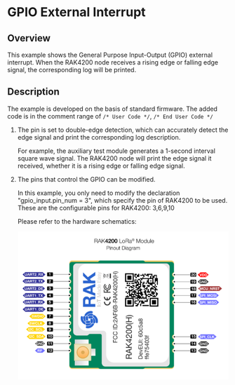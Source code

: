 # GPIO External Interrupt

## Overview

This example shows the General Purpose Input-Output (GPIO) external interrupt. When the RAK4200 node receives a rising edge or falling edge signal, the corresponding log will be printed.




## Description

The example is developed on the basis of standard firmware. The added code is in the comment range of `/* User Code */`, `/* End User Code */`

  1. The pin is set to double-edge detection, which can accurately detect the edge signal and print the corresponding log description.
  
        For example, the auxiliary test module generates a 1-second interval square wave signal. The RAK4200 node will print the edge signal it received, whether it is a rising edge or falling edge signal.

  2. The pins that control the GPIO can be modified. 
  
        In this example, you only need to modify the declaration "gpio_input.pin_num = 3", which specify the pin of RAK4200 to be used. These are the configurable pins for RAK4200: 3,6,9,10
        
        Please refer to the hardware schematics:
        
        <img src="../../../assets/rui/RAK4200.png" alt="schematics" style="max-width:100%;">
        



